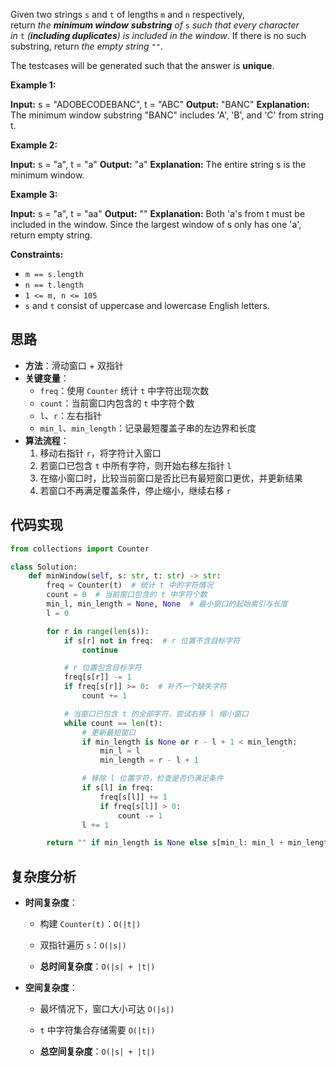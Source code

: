 Given two strings `s` and `t` of lengths `m` and `n` respectively, return _the **minimum window**_ **_substring_** _of_ `s` _such that every character in_ `t` _(**including duplicates**) is included in the window_. If there is no such substring, return _the empty string_ `""`.

The testcases will be generated such that the answer is **unique**.

**Example 1:**

**Input:** s = "ADOBECODEBANC", t = "ABC"
**Output:** "BANC"
**Explanation:** The minimum window substring "BANC" includes 'A', 'B', and 'C' from string t.

**Example 2:**

**Input:** s = "a", t = "a"
**Output:** "a"
**Explanation:** The entire string s is the minimum window.

**Example 3:**

**Input:** s = "a", t = "aa"
**Output:** ""
**Explanation:** Both 'a's from t must be included in the window.
Since the largest window of s only has one 'a', return empty string.

**Constraints:**

- `m == s.length`
- `n == t.length`
- `1 <= m, n <= 105`
- `s` and `t` consist of uppercase and lowercase English letters.

## 思路
- **方法**：滑动窗口 + 双指针  
- **关键变量**：
  - `freq`：使用 `Counter` 统计 `t` 中字符出现次数  
  - `count`：当前窗口内包含的 `t` 中字符个数  
  - `l`、`r`：左右指针  
  - `min_l`、`min_length`：记录最短覆盖子串的左边界和长度  
- **算法流程**：
  1. 移动右指针 `r`，将字符计入窗口  
  2. 若窗口已包含 `t` 中所有字符，则开始右移左指针 `l`  
  3. 在缩小窗口时，比较当前窗口是否比已有最短窗口更优，并更新结果  
  4. 若窗口不再满足覆盖条件，停止缩小，继续右移 `r`

## 代码实现
```python
from collections import Counter

class Solution:
    def minWindow(self, s: str, t: str) -> str:
        freq = Counter(t)  # 统计 t 中的字符情况
        count = 0  # 当前窗口包含的 t 中字符个数
        min_l, min_length = None, None  # 最小窗口的起始索引与长度
        l = 0

        for r in range(len(s)):
            if s[r] not in freq:  # r 位置不含目标字符
                continue

            # r 位置包含目标字符
            freq[s[r]] -= 1
            if freq[s[r]] >= 0:  # 补齐一个缺失字符
                count += 1

            # 当窗口已包含 t 的全部字符，尝试右移 l 缩小窗口
            while count == len(t):
                # 更新最短窗口
                if min_length is None or r - l + 1 < min_length:
                    min_l = l
                    min_length = r - l + 1

                # 移除 l 位置字符，检查是否仍满足条件
                if s[l] in freq:
                    freq[s[l]] += 1
                    if freq[s[l]] > 0:
                        count -= 1
                l += 1

        return "" if min_length is None else s[min_l: min_l + min_length]
```

## 复杂度分析

- **时间复杂度**：
    
    - 构建 `Counter(t)`：`O(|t|)`
        
    - 双指针遍历 `s`：`O(|s|)`
        
    - **总时间复杂度**：`O(|s| + |t|)`
        
- **空间复杂度**：
    
    - 最坏情况下，窗口大小可达 `O(|s|)`
        
    - `t` 中字符集合存储需要 `O(|t|)`
        
    - **总空间复杂度**：`O(|s| + |t|)`
        
